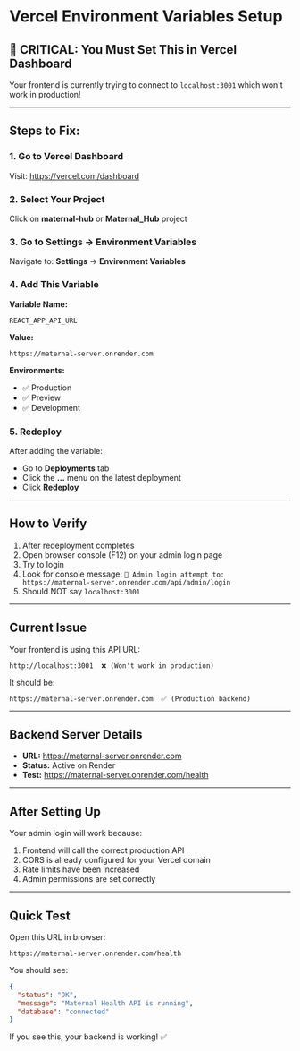 # Vercel Environment Variables Setup

## 🚨 CRITICAL: You Must Set This in Vercel Dashboard

Your frontend is currently trying to connect to `localhost:3001` which won't work in production!

---

## Steps to Fix:

### 1. Go to Vercel Dashboard
Visit: https://vercel.com/dashboard

### 2. Select Your Project
Click on **maternal-hub** or **Maternal_Hub** project

### 3. Go to Settings → Environment Variables
Navigate to: **Settings** → **Environment Variables**

### 4. Add This Variable

**Variable Name:**
```
REACT_APP_API_URL
```

**Value:**
```
https://maternal-server.onrender.com
```

**Environments:**
- ✅ Production
- ✅ Preview
- ✅ Development

### 5. Redeploy
After adding the variable:
- Go to **Deployments** tab
- Click the **...** menu on the latest deployment
- Click **Redeploy**

---

## How to Verify

1. After redeployment completes
2. Open browser console (F12) on your admin login page
3. Try to login
4. Look for console message: `🔐 Admin login attempt to: https://maternal-server.onrender.com/api/admin/login`
5. Should NOT say `localhost:3001`

---

## Current Issue

Your frontend is using this API URL:
```
http://localhost:3001  ❌ (Won't work in production)
```

It should be:
```
https://maternal-server.onrender.com  ✅ (Production backend)
```

---

## Backend Server Details

- **URL:** https://maternal-server.onrender.com
- **Status:** Active on Render
- **Test:** https://maternal-server.onrender.com/health

---

## After Setting Up

Your admin login will work because:
1. Frontend will call the correct production API
2. CORS is already configured for your Vercel domain
3. Rate limits have been increased
4. Admin permissions are set correctly

---

## Quick Test

Open this URL in browser:
```
https://maternal-server.onrender.com/health
```

You should see:
```json
{
  "status": "OK",
  "message": "Maternal Health API is running",
  "database": "connected"
}
```

If you see this, your backend is working! ✅
